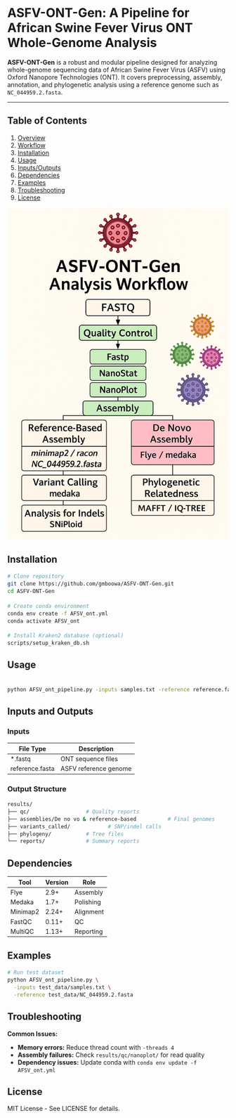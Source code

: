 
# ASFV-ONT-Gen: A Pipeline for African Swine Fever Virus ONT Whole-Genome Analysis

**ASFV-ONT-Gen** is a robust and modular pipeline designed for analyzing whole-genome sequencing data of African Swine Fever Virus (ASFV) using Oxford Nanopore Technologies (ONT). It covers preprocessing, assembly, annotation, and phylogenetic analysis using a reference genome such as `NC_044959.2.fasta`.

---

## Table of Contents
1. [Overview](#overview)
2. [Workflow](#workflow)
3. [Installation](#installation)
4. [Usage](#usage)
5. [Inputs/Outputs](#inputs-and-outputs)
6. [Dependencies](#dependencies)
7. [Examples](#examples)
8. [Troubleshooting](#troubleshooting)
9. [License](#license)


![Pipeline Workflow](ASFV-ONT-Gen_Workflow.png)

## Installation <a name="installation"></a>

```bash
# Clone repository
git clone https://github.com/gmboowa/ASFV-ONT-Gen.git
cd ASFV-ONT-Gen

# Create conda environment
conda env create -f AFSV_ont.yml
conda activate AFSV_ont

# Install Kraken2 database (optional)
scripts/setup_kraken_db.sh
```

## Usage <a name="usage"></a>

```bash

python AFSV_ont_pipeline.py -inputs samples.txt -reference reference.fasta -threads 8

```

## Inputs and Outputs <a name="inputs-and-outputs"></a>

### Inputs

| File Type      | Description            |
|----------------|------------------------|
| *.fastq        | ONT sequence files     |
| reference.fasta| ASFV reference genome  |

### Output Structure

```bash
results/
├── qc/                  # Quality reports
├── assemblies/De no vo & reference-based          # Final genomes
├── variants_called/            # SNP/indel calls
├── phylogeny/           # Tree files
└── reports/             # Summary reports
```

## Dependencies <a name="dependencies"></a>

| Tool       | Version | Role        |
|------------|---------|-------------|
| Flye       | 2.9+    | Assembly    |
| Medaka     | 1.7+    | Polishing   |
| Minimap2   | 2.24+   | Alignment   |
| FastQC     | 0.11+   | QC          |
| MultiQC    | 1.13+   | Reporting   |

## Examples <a name="examples"></a>

```bash
# Run test dataset
python AFSV_ont_pipeline.py \
  -inputs test_data/samples.txt \
  -reference test_data/NC_044959.2.fasta
```

## Troubleshooting <a name="troubleshooting"></a>

**Common Issues:**

- **Memory errors:** Reduce thread count with `-threads 4`
- **Assembly failures:** Check `results/qc/nanoplot/` for read quality
- **Dependency issues:** Update conda with `conda env update -f AFSV_ont.yml`

## License <a name="license"></a>
MIT License - See LICENSE for details.
